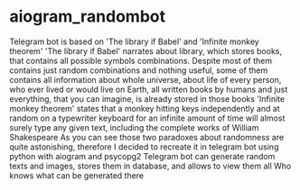 # aiogram_randombot
Telegram bot is based on 'The library if Babel' and 'Infinite monkey theorem'
'The library if Babel' narrates about library, which stores books, that contains all possible symbols combinations. Despite most of them contains just random combinations and nothing useful, some of them contains all information about whole universe, about life of every person, who ever lived or would live on Earth, all written books by humans and just everything, that you can imagine, is already stored in those books
'Infinite monkey theorem' states that a monkey hitting keys independently and at random on a typewriter keyboard for an infinite amount of time will almost surely type any given text, including the complete works of William Shakespeare
As you can see those two paradoxes about randomness are quite astonishing, therefore I decided to recreate it in telegram bot using python with aiogram and psycopg2
Telegram bot can generate random texts and images, stores them in database, and allows to view them all
Who knows what can be generated there
